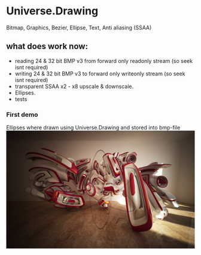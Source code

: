 # Universe.Drawing
Bitmap, Graphics, Bezier, Ellipse, Text, Anti aliasing (SSAA)

## what does work now:
- reading 24 & 32 bit BMP v3 from forward only readonly stream (so seek isnt required)
- writing 24 & 32 bit BMP v3 to forward only writeonly stream (so seek isnt required)
- transparent SSAA x2 - x8 upscale & downscale.
- Ellipses.
- tests

### First demo
Ellipses where drawn using Universe.Drawing and stored into bmp-file
![ellipsis](https://github.com/devizer/Universe.Drawing/raw/master/Screenshots/D1-Ellipse-AA8-8W.jpg "Ellipsis")